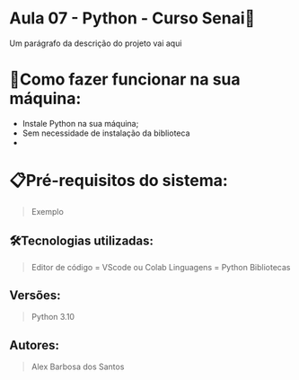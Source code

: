 # Aula 07 - Python - Curso Senai🚀

Um parágrafo da descrição do projeto vai aqui

# 🔌Como fazer funcionar na sua máquina:

- Instale Python na sua máquina;
- Sem necessidade de instalação da biblioteca
- 

# 📋Pré-requisitos do sistema:

> Exemplo
> 

## 🛠️Tecnologias utilizadas:

> Editor de código = VScode ou Colab
Linguagens = Python
Bibliotecas
> 

## Versões:

> Python 3.10
> 

## Autores:

> Alex Barbosa dos Santos

